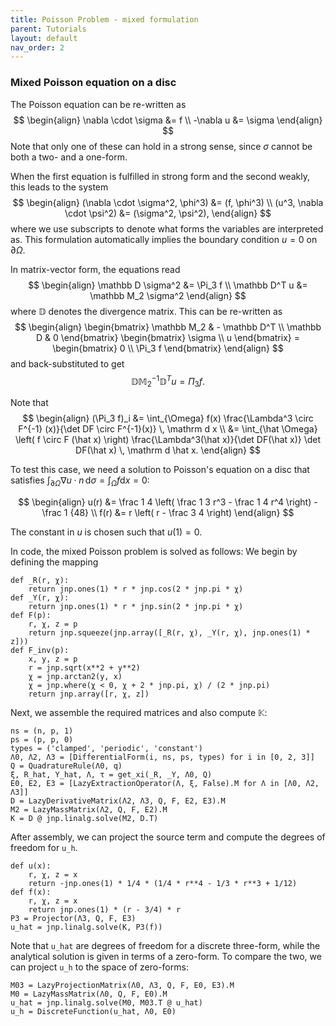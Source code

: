 ```yaml
---
title: Poisson Problem - mixed formulation
parent: Tutorials
layout: default
nav_order: 2
---
```


### Mixed Poisson equation on a disc

The Poisson equation can be re-written as
$$
\begin{align}
    \nabla \cdot \sigma &= f \\
    -\nabla u &= \sigma
\end{align}
$$
Note that only one of these can hold in a strong sense, since $\sigma$ cannot be both a two- and a one-form.

When the first equation is fulfilled in strong form and the second weakly, this leads to the system
$$
\begin{align}
    (\nabla \cdot \sigma^2, \phi^3) &= (f, \phi^3) \\
    (u^3, \nabla \cdot \psi^2) &= (\sigma^2, \psi^2),
\end{align}
$$
where we use subscripts to denote what forms the variables are interpreted as. This formulation automatically implies the boundary condition $u = 0$ on $\partial \Omega$.

In matrix-vector form, the equations read
$$
\begin{align}
    \mathbb D \sigma^2 &= \Pi_3 f \\
    \mathbb D^T u &= \mathbb M_2 \sigma^2
\end{align}
$$
where $\mathbb D$ denotes the divergence matrix. This can be re-written as
$$
\begin{align}
    \begin{bmatrix}
        \mathbb M_2 & - \mathbb D^T \\
        \mathbb D & 0
    \end{bmatrix}
    \begin{bmatrix}
        \sigma \\ u
    \end{bmatrix}
    = 
    \begin{bmatrix}
        0 \\ \Pi_3 f
    \end{bmatrix}
\end{align}
$$
and back-substituted to get
$$
    \mathbb D \mathbb M_2^{-1} \mathbb D^T u = \Pi_3 f.
$$

Note that 
$$
\begin{align}
    (\Pi_3 f)_i &= \int_{\Omega} f(x) \frac{\Lambda^3 \circ F^{-1} (x)}{\det DF \circ F^{-1}(x)} \, \mathrm d x \\
    &= \int_{\hat \Omega} \left( f \circ F (\hat x) \right) \frac{\Lambda^3(\hat x)}{\det DF(\hat x)} \det DF(\hat x) \, \mathrm d \hat x.
\end{align}
$$

To test this case, we need a solution to Poisson's equation on a disc that satisfies $\int_{\partial \Omega} \nabla u \cdot n \, \mathrm d \sigma = \int_\Omega f \mathrm d x = 0$:

$$
\begin{align}
u(r) &= \frac 1 4 \left( \frac 1 3 r^3 - \frac 1 4 r^4 \right) - \frac 1 {48} \\
f(r) &= r \left( r - \frac 3 4 \right)
\end{align}
$$

The constant in $u$ is chosen such that $u(1) = 0$.

In code, the mixed Poisson problem is solved as follows: We begin by defining the mapping
```
def _R(r, χ):
    return jnp.ones(1) * r * jnp.cos(2 * jnp.pi * χ)
def _Y(r, χ):
    return jnp.ones(1) * r * jnp.sin(2 * jnp.pi * χ)
def F(p):
    r, χ, z = p
    return jnp.squeeze(jnp.array([_R(r, χ), _Y(r, χ), jnp.ones(1) * z]))
def F_inv(p):
    x, y, z = p
    r = jnp.sqrt(x**2 + y**2)
    χ = jnp.arctan2(y, x)
    χ = jnp.where(χ < 0, χ + 2 * jnp.pi, χ) / (2 * jnp.pi)
    return jnp.array([r, χ, z])
```
Next, we assemble the required matrices and also compute $\mathbb K$:
```
ns = (n, p, 1)
ps = (p, p, 0)
types = ('clamped', 'periodic', 'constant')
Λ0, Λ2, Λ3 = [DifferentialForm(i, ns, ps, types) for i in [0, 2, 3]]
Q = QuadratureRule(Λ0, q)
ξ, R_hat, Y_hat, Λ, τ = get_xi(_R, _Y, Λ0, Q)
E0, E2, E3 = [LazyExtractionOperator(Λ, ξ, False).M for Λ in [Λ0, Λ2, Λ3]]
D = LazyDerivativeMatrix(Λ2, Λ3, Q, F, E2, E3).M
M2 = LazyMassMatrix(Λ2, Q, F, E2).M
K = D @ jnp.linalg.solve(M2, D.T)
```
After assembly, we can project the source term and compute the degrees of freedom for `u_h`.
```
def u(x):
    r, χ, z = x
    return -jnp.ones(1) * 1/4 * (1/4 * r**4 - 1/3 * r**3 + 1/12)
def f(x):
    r, χ, z = x
    return jnp.ones(1) * (r - 3/4) * r
P3 = Projector(Λ3, Q, F, E3)
u_hat = jnp.linalg.solve(K, P3(f))
```
Note that `u_hat` are degrees of freedom for a discrete three-form, while the analytical solution is given in terms of a zero-form. To compare the two, we can project `u_h` to the space of zero-forms:
```
M03 = LazyProjectionMatrix(Λ0, Λ3, Q, F, E0, E3).M
M0 = LazyMassMatrix(Λ0, Q, F, E0).M
u_hat = jnp.linalg.solve(M0, M03.T @ u_hat)
u_h = DiscreteFunction(u_hat, Λ0, E0)
```